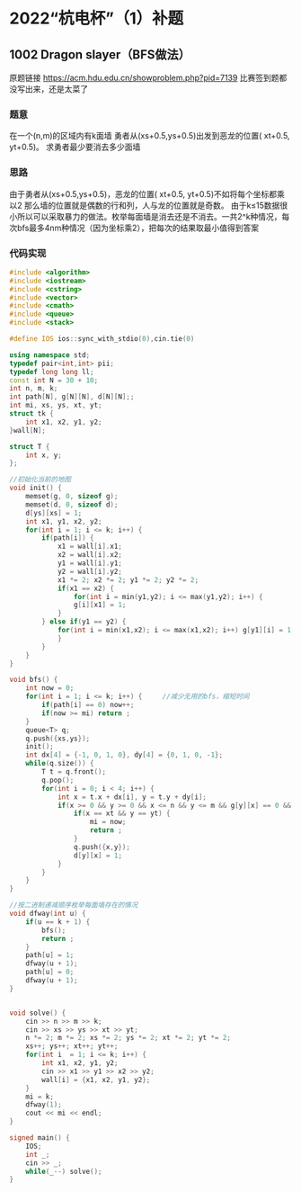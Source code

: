 # 2022“杭电杯”（1）补题
## 1002 Dragon slayer（BFS做法）
原题链接 https://acm.hdu.edu.cn/showproblem.php?pid=7139
比赛签到题都没写出来，还是太菜了

### 题意
在一个(n,m)的区域内有k面墙
勇者从(xs+0.5,ys+0.5)出发到恶龙的位置( xt+0.5, yt+0.5)。
求勇者最少要消去多少面墙

### 思路
由于勇者从(xs+0.5,ys+0.5)，恶龙的位置( xt+0.5, yt+0.5)不如将每个坐标都乘以2
那么墙的位置就是偶数的行和列，人与龙的位置就是奇数。
由于k≤15数据很小所以可以采取暴力的做法。枚举每面墙是消去还是不消去。一共2^k种情况，每次bfs最多4nm种情况（因为坐标乘2），把每次的结果取最小值得到答案

### 代码实现
```c++
#include <algorithm>
#include <iostream>
#include <cstring>
#include <vector>
#include <cmath>
#include <queue>
#include <stack>

#define IOS ios::sync_with_stdio(0),cin.tie(0)

using namespace std;
typedef pair<int,int> pii;
typedef long long ll;
const int N = 30 + 10;
int n, m, k;
int path[N], g[N][N], d[N][N];;
int mi, xs, ys, xt, yt;
struct tk {
	int x1, x2, y1, y2;
}wall[N];

struct T {
	int x, y;
};

//初始化当前的地图
void init() {			
	memset(g, 0, sizeof g);
	memset(d, 0, sizeof d);
	d[ys][xs] = 1;
	int x1, y1, x2, y2;
	for(int i = 1; i <= k; i++) {
		if(path[i]) {
			x1 = wall[i].x1;
			x2 = wall[i].x2;
			y1 = wall[i].y1;
			y2 = wall[i].y2;
			x1 *= 2; x2 *= 2; y1 *= 2; y2 *= 2;
			if(x1 == x2) {
				for(int i = min(y1,y2); i <= max(y1,y2); i++) {
				g[i][x1] = 1;
			}
		} else if(y1 == y2) {		
			for(int i = min(x1,x2); i <= max(x1,x2); i++) g[y1][i] = 1;
			}	
		}
	}
}

void bfs() {
	int now = 0;
	for(int i = 1; i <= k; i++) {     //减少无用的bfs，缩短时间
		if(path[i] == 0) now++;
		if(now >= mi) return ;
	}
	queue<T> q;
	q.push({xs,ys});
	init();
	int dx[4] = {-1, 0, 1, 0}, dy[4] = {0, 1, 0, -1};
	while(q.size()) {
		T t = q.front();
		q.pop();
		for(int i = 0; i < 4; i++) {
			int x = t.x + dx[i], y = t.y + dy[i];
			if(x >= 0 && y >= 0 && x <= n && y <= m && g[y][x] == 0 && d[y][x] == 0) {
				if(x == xt && y == yt) {				
					mi = now;
					return ;
				}
				q.push({x,y});
				d[y][x] = 1;
			}
		}
	}
}

//按二进制递减顺序枚举每面墙存在的情况
void dfway(int u) {  
	if(u == k + 1) {
		bfs();
		return ;
	}
	path[u] = 1;
	dfway(u + 1);
	path[u] = 0;
	dfway(u + 1);
}


void solve() {
	cin >> n >> m >> k; 
	cin >> xs >> ys >> xt >> yt;
	n *= 2; m *= 2; xs *= 2; ys *= 2; xt *= 2; yt *= 2;
	xs++; ys++; xt++; yt++;
	for(int i  = 1; i <= k; i++) {
		int x1, x2, y1, y2;
		cin >> x1 >> y1 >> x2 >> y2;
		wall[i] = {x1, x2, y1, y2};
	}
	mi = k;
	dfway(1);
	cout << mi << endl;
}

signed main() {
	IOS;
	int _; 
	cin >> _;
	while(_--) solve();
}
```
